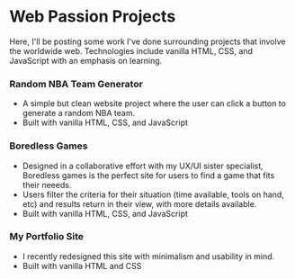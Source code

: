 # Web Passion Projects

Here, I'll be posting some work I've done surrounding projects that involve the worldwide web. Technologies include vanilla HTML, CSS, and JavaScript with an emphasis on learning.


### Random NBA Team Generator

- A simple but clean website project where the user can click a button to generate a random NBA team.
- Built with vanilla HTML, CSS, and JavaScript

### Boredless Games

- Designed in a collaborative effort with my UX/UI sister specialist, Boredless games is the perfect site for users to find a game that fits their neeeds.
- Users filter the criteria for their situation (time available, tools on hand, etc) and results return in their view, with more details available.
- Built with vanilla HTML, CSS, and JavaScript


### My Portfolio Site

- I recently redesigned this site with minimalism and usability in mind.
- Built with vanilla HTML and CSS

